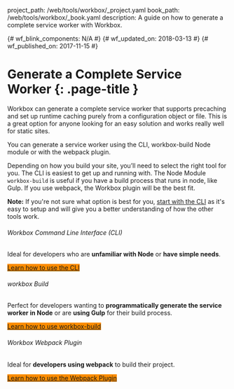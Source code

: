 project_path: /web/tools/workbox/_project.yaml book_path: /web/tools/workbox/_book.yaml description: A guide on how to generate a complete service worker with Workbox.

{# wf_blink_components: N/A #} {# wf_updated_on: 2018-03-13 #} {# wf_published_on: 2017-11-15 #}

<style>
  .button-primary {
    background-color: #fb8c00;
  }
</style>

# Generate a Complete Service Worker {: .page-title }

Workbox can generate a complete service worker that supports precaching and set up runtime caching purely from a configuration object or file. This is a great option for anyone looking for an easy solution and works really well for static sites.

You can generate a service worker using the CLI, workbox-build Node module or with the webpack plugin.

Depending on how you build your site, you’ll need to select the right tool for you. The CLI is easiest to get up and running with. The Node Module `workbox-build` is useful if you have a build process that runs in node, like Gulp. If you use webpack, the Workbox plugin will be the best fit.<aside class="note">

**Note:** If you're not sure what option is best for you, [start with the CLI](./cli) as it's easy to setup and will give you a better understanding of how the other tools work.</aside> 

###### Workbox Command Line Interface (CLI)

Ideal for developers who are **unfamiliar with Node** or **have simple needs**.

<a href="./cli" class="button button-primary">Learn how to use the CLI</a>

###### workbox Build

Perfect for developers wanting to **programmatically generate the service worker in Node** or are **using Gulp** for their build process.

<a href="./workbox-build" class="button button-primary">Learn how to use workbox-build</a>

###### Workbox Webpack Plugin

Ideal for **developers using webpack** to build their project.

<a href="./webpack" class="button button-primary">Learn how to use the Webpack Plugin</a>